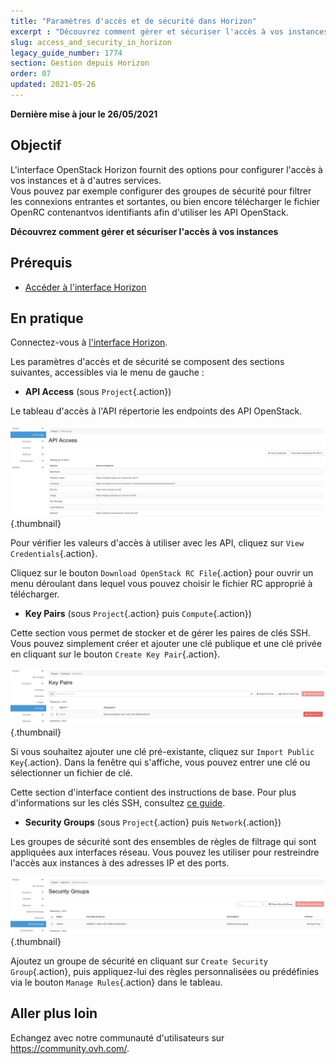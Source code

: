 ```yaml
---
title: "Paramètres d'accès et de sécurité dans Horizon"
excerpt : "Découvrez comment gérer et sécuriser l'accès à vos instances"
slug: access_and_security_in_horizon
legacy_guide_number: 1774
section: Gestion depuis Horizon
order: 07
updated: 2021-05-26
---
```


**Dernière mise à jour le 26/05/2021**

## Objectif

L'interface OpenStack Horizon fournit des options pour configurer l'accès à vos instances et à d'autres services.<br>
Vous pouvez par exemple configurer des groupes de sécurité pour filtrer les connexions entrantes et sortantes, ou bien encore télécharger le fichier OpenRC contenantvos identifiants afin d'utiliser les API OpenStack.

**Découvrez comment gérer et sécuriser l'accès à vos instances**

## Prérequis

- [Accéder à l'interface Horizon](../horizon/)

## En pratique

Connectez-vous à [l'interface Horizon](https://horizon.cloud.ovh.net/auth/login/).

Les paramètres d'accès et de sécurité se composent des sections suivantes, accessibles via le menu de gauche :

- **API Access** (sous `Project`{.action})

Le tableau d'accès à l'API répertorie les endpoints des API OpenStack.

![horizon - accès API](images/api_access.png){.thumbnail}

Pour vérifier les valeurs d'accès à utiliser avec les API, cliquez sur `View Credentials`{.action}.

Cliquez sur le bouton `Download OpenStack RC File`{.action} pour ouvrir un menu déroulant dans lequel vous pouvez choisir le fichier RC approprié à télécharger.

- **Key Pairs** (sous `Project`{.action} puis `Compute`{.action})

Cette section vous permet de stocker et de gérer les paires de clés SSH. Vous pouvez simplement créer et ajouter une clé publique et une clé privée en cliquant sur le bouton `Create Key Pair`{.action}.

![horizon - clés SSH](images/key_pairs.png){.thumbnail}

Si vous souhaitez ajouter une clé pré-existante, cliquez sur `Import Public Key`{.action}. Dans la fenêtre qui s'affiche, vous pouvez entrer une clé ou sélectionner un fichier de clé.

Cette section d'interface contient des instructions de base. Pour plus d'informations sur les clés SSH, consultez [ce guide](../creation-des-cles-ssh/).

- **Security Groups** (sous `Project`{.action} puis `Network`{.action})

Les groupes de sécurité sont des ensembles de règles de filtrage qui sont appliquées aux interfaces réseau. Vous pouvez les utiliser pour restreindre l'accès aux instances à des adresses IP et des ports.

![horizon - groupes de sécurité](images/security_groups.png){.thumbnail}

Ajoutez un groupe de sécurité en cliquant sur `Create Security Group`{.action}, puis appliquez-lui des règles personnalisées ou prédéfinies via le bouton `Manage Rules`{.action} dans le tableau.

## Aller plus loin

Echangez avec notre communauté d'utilisateurs sur <https://community.ovh.com/>.
